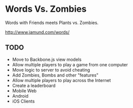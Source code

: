 # Words Vs. Zombies

Words with Friends meets Plants vs. Zombies.

http://www.jamund.com/words/

## TODO

- Move to Backbone.js view models
- Allow multiple players to play a game from one computer
- Move logic to server to avoid cheating
- Add Zombies, Bombs and other "features"
- Allow multiple players to play across the Internet
- Create a leaderboard
- Mobile Web
- Android
- iOS Clients 